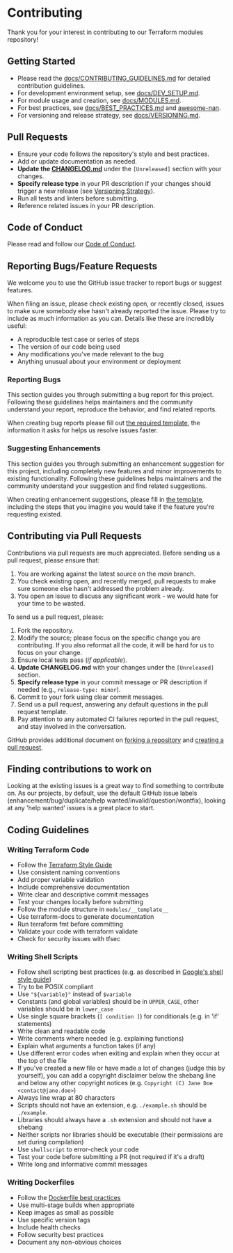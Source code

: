 # Contributing

Thank you for your interest in contributing to our Terraform modules repository!

## Getting Started

- Please read the [docs/CONTRIBUTING_GUIDELINES.md](./docs/CONTRIBUTING_GUIDELINES.md) for detailed contribution guidelines.
- For development environment setup, see [docs/DEV_SETUP.md](./docs/DEV_SETUP.md).
- For module usage and creation, see [docs/MODULES.md](./docs/MODULES.md).
- For best practices, see [docs/BEST_PRACTICES.md](./docs/BEST_PRACTICES.md) and [awesome-nan](https://github.com/nanlabs/awesome-nan).
- For versioning and release strategy, see [docs/VERSIONING.md](./docs/VERSIONING.md).

## Pull Requests

- Ensure your code follows the repository's style and best practices.
- Add or update documentation as needed.
- **Update the [CHANGELOG.md](./CHANGELOG.md)** under the `[Unreleased]` section with your changes.
- **Specify release type** in your PR description if your changes should trigger a new release (see [Versioning Strategy](./docs/VERSIONING.md)).
- Run all tests and linters before submitting.
- Reference related issues in your PR description.

## Code of Conduct

Please read and follow our [Code of Conduct](./CODE_OF_CONDUCT.md).

## Reporting Bugs/Feature Requests

We welcome you to use the GitHub issue tracker to report bugs or suggest features.

When filing an issue, please check existing open, or recently closed, issues to make sure somebody else hasn't already
reported the issue. Please try to include as much information as you can. Details like these are incredibly useful:

- A reproducible test case or series of steps
- The version of our code being used
- Any modifications you've made relevant to the bug
- Anything unusual about your environment or deployment

### Reporting Bugs

This section guides you through submitting a bug report for this project. Following these guidelines helps maintainers and the community understand your report, reproduce the behavior, and find related reports.

When creating bug reports please fill out [the required template](./.github/ISSUE_TEMPLATE/bug_report.md), the information it asks for helps us resolve issues faster.

### Suggesting Enhancements

This section guides you through submitting an enhancement suggestion for this project, including completely new features and minor improvements to existing functionality. Following these guidelines helps maintainers and the community understand your suggestion and find related suggestions.

When creating enhancement suggestions, please fill in [the template](./.github/ISSUE_TEMPLATE/feature_request.md), including the steps that you imagine you would take if the feature you're requesting existed.

## Contributing via Pull Requests

Contributions via pull requests are much appreciated. Before sending us a pull request, please ensure that:

1. You are working against the latest source on the _main_ branch.
2. You check existing open, and recently merged, pull requests to make sure someone else hasn't addressed the problem already.
3. You open an issue to discuss any significant work - we would hate for your time to be wasted.

To send us a pull request, please:

1. Fork the repository.
2. Modify the source; please focus on the specific change you are contributing. If you also reformat all the code, it will be hard for us to focus on your change.
3. Ensure local tests pass (_if applicable_).
4. **Update CHANGELOG.md** with your changes under the `[Unreleased]` section.
5. **Specify release type** in your commit message or PR description if needed (e.g., `release-type: minor`).
6. Commit to your fork using clear commit messages.
7. Send us a pull request, answering any default questions in the pull request template.
8. Pay attention to any automated CI failures reported in the pull request, and stay involved in the conversation.

GitHub provides additional document on [forking a repository](https://help.github.com/articles/fork-a-repo/) and
[creating a pull request](https://help.github.com/articles/creating-a-pull-request/).

## Finding contributions to work on

Looking at the existing issues is a great way to find something to contribute on. As our projects, by default, use the default GitHub issue labels (enhancement/bug/duplicate/help wanted/invalid/question/wontfix), looking at any 'help wanted' issues is a great place to start.

## Coding Guidelines

### Writing Terraform Code

- Follow the [Terraform Style Guide](https://www.terraform-best-practices.com/style-guide)
- Use consistent naming conventions
- Add proper variable validation
- Include comprehensive documentation
- Write clear and descriptive commit messages
- Test your changes locally before submitting
- Follow the module structure in `modules/__template__`
- Use terraform-docs to generate documentation
- Run terraform fmt before committing
- Validate your code with terraform validate
- Check for security issues with tfsec

### Writing Shell Scripts

- Follow shell scripting best practices (e.g. as described in
  [Google's shell style guide](https://google.github.io/styleguide/shell.xml))
- Try to be POSIX compliant
- Use `"${variable}"` instead of `$variable`
- Constants (and global variables) should be in `UPPER_CASE`, other variables
  should be in `lower_case`
- Use single square brackets (`[ condition ]`) for conditionals
  (e.g. in 'if' statements)
- Write clean and readable code
- Write comments where needed (e.g. explaining functions)
- Explain what arguments a function takes (if any)
- Use different error codes when exiting and explain when they occur
  at the top of the file
- If you've created a new file or have made a lot of changes
  (judge this by yourself), you can add a copyright disclaimer below the shebang
  line and below any other copyright notices
  (e.g. `Copyright (C) Jane Doe <contact@jane.doe>`)
- Always line wrap at 80 characters
- Scripts should not have an extension, e.g. `./example.sh` should be `./example`.
- Libraries should always have a `.sh` extension and should not have a shebang
- Neither scripts nor libraries should be executable (their permissions are
  set during compilation)
- Use `shellscript` to error-check your code
- Test your code before submitting a PR (not required if it's a draft)
- Write long and informative commit messages

### Writing Dockerfiles

- Follow the [Dockerfile best practices](https://docs.docker.com/develop/develop-images/dockerfile_best-practices/)
- Use multi-stage builds when appropriate
- Keep images as small as possible
- Use specific version tags
- Include health checks
- Follow security best practices
- Document any non-obvious choices
